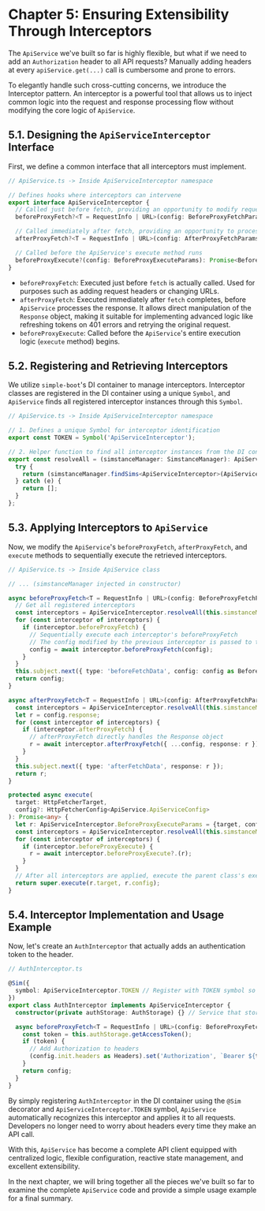 # Chapter 5: Ensuring Extensibility Through Interceptors

The `ApiService` we've built so far is highly flexible, but what if we need to add an `Authorization` header to all API requests? Manually adding headers at every `apiService.get(...)` call is cumbersome and prone to errors.

To elegantly handle such cross-cutting concerns, we introduce the Interceptor pattern. An interceptor is a powerful tool that allows us to inject common logic into the request and response processing flow without modifying the core logic of `ApiService`.

## 5.1. Designing the `ApiServiceInterceptor` Interface

First, we define a common interface that all interceptors must implement.

```typescript
// ApiService.ts -> Inside ApiServiceInterceptor namespace

// Defines hooks where interceptors can intervene
export interface ApiServiceInterceptor {
  // Called just before fetch, providing an opportunity to modify request information
  beforeProxyFetch?<T = RequestInfo | URL>(config: BeforeProxyFetchParams<T>): Promise<BeforeProxyFetchParams<T>>;

  // Called immediately after fetch, providing an opportunity to process the Response object
  afterProxyFetch?<T = RequestInfo | URL>(config: AfterProxyFetchParams<T>): Promise<Response>;

  // Called before the ApiService's execute method runs
  beforeProxyExecute?(config: BeforeProxyExecuteParams): Promise<BeforeProxyExecuteParams>;
}
```

-   `beforeProxyFetch`: Executed just before `fetch` is actually called. Used for purposes such as adding request headers or changing URLs.
-   `afterProxyFetch`: Executed immediately after `fetch` completes, before `ApiService` processes the response. It allows direct manipulation of the `Response` object, making it suitable for implementing advanced logic like refreshing tokens on 401 errors and retrying the original request.
-   `beforeProxyExecute`: Called before the `ApiService`'s entire execution logic (`execute` method) begins.

## 5.2. Registering and Retrieving Interceptors

We utilize `simple-boot`'s DI container to manage interceptors. Interceptor classes are registered in the DI container using a unique `Symbol`, and `ApiService` finds all registered interceptor instances through this `Symbol`.

```typescript
// ApiService.ts -> Inside ApiServiceInterceptor namespace

// 1. Defines a unique Symbol for interceptor identification
export const TOKEN = Symbol('ApiServiceInterceptor');

// 2. Helper function to find all interceptor instances from the DI container
export const resolveAll = (simstanceManager: SimstanceManager): ApiServiceInterceptor[] => {
  try {
    return (simstanceManager.findSims<ApiServiceInterceptor>(ApiServiceInterceptor.TOKEN) ?? []).map(it => it.getValue()).filter(isDefined);
  } catch (e) {
    return [];
  }
};
```

## 5.3. Applying Interceptors to `ApiService`

Now, we modify the `ApiService`'s `beforeProxyFetch`, `afterProxyFetch`, and `execute` methods to sequentially execute the retrieved interceptors.

```typescript
// ApiService.ts -> Inside ApiService class

// ... (simstanceManager injected in constructor)

async beforeProxyFetch<T = RequestInfo | URL>(config: BeforeProxyFetchParams<T>) {
  // Get all registered interceptors
  const interceptors = ApiServiceInterceptor.resolveAll(this.simstanceManager);
  for (const interceptor of interceptors) {
    if (interceptor.beforeProxyFetch) {
      // Sequentially execute each interceptor's beforeProxyFetch
      // The config modified by the previous interceptor is passed to the next
      config = await interceptor.beforeProxyFetch(config);
    }
  }
  this.subject.next({ type: 'beforeFetchData', config: config as BeforeProxyFetchParams});
  return config;
}

async afterProxyFetch<T = RequestInfo | URL>(config: AfterProxyFetchParams<T>) {
  const interceptors = ApiServiceInterceptor.resolveAll(this.simstanceManager);
  let r = config.response;
  for (const interceptor of interceptors) {
    if (interceptor.afterProxyFetch) {
      // afterProxyFetch directly handles the Response object
      r = await interceptor.afterProxyFetch({ ...config, response: r });
    }
  }
  this.subject.next({ type: 'afterFetchData', response: r });
  return r;
}

protected async execute(
  target: HttpFetcherTarget,
  config?: HttpFetcherConfig<ApiService.ApiServiceConfig>
): Promise<any> {
  let r: ApiServiceInterceptor.BeforeProxyExecuteParams = {target, config};
  const interceptors = ApiServiceInterceptor.resolveAll(this.simstanceManager);
  for (const interceptor of interceptors) {
    if (interceptor.beforeProxyExecute) {
      r = await interceptor.beforeProxyExecute?.(r);
    }
  }
  // After all interceptors are applied, execute the parent class's execute
  return super.execute(r.target, r.config);
}
```

## 5.4. Interceptor Implementation and Usage Example

Now, let's create an `AuthInterceptor` that actually adds an authentication token to the header.

```typescript
// AuthInterceptor.ts

@Sim({
  symbol: ApiServiceInterceptor.TOKEN // Register with TOKEN symbol so ApiService can find it
})
export class AuthInterceptor implements ApiServiceInterceptor {
  constructor(private authStorage: AuthStorage) {} // Service that stores login tokens

  async beforeProxyFetch<T = RequestInfo | URL>(config: BeforeProxyFetchParams<T>): Promise<BeforeProxyFetchParams<T>> {
    const token = this.authStorage.getAccessToken();
    if (token) {
      // Add Authorization to headers
      (config.init.headers as Headers).set('Authorization', `Bearer ${token}`);
    }
    return config;
  }
}
```
By simply registering `AuthInterceptor` in the DI container using the `@Sim` decorator and `ApiServiceInterceptor.TOKEN` symbol, `ApiService` automatically recognizes this interceptor and applies it to all requests. Developers no longer need to worry about headers every time they make an API call.

With this, `ApiService` has become a complete API client equipped with centralized logic, flexible configuration, reactive state management, and excellent extensibility.

In the next chapter, we will bring together all the pieces we've built so far to examine the complete `ApiService` code and provide a simple usage example for a final summary.
